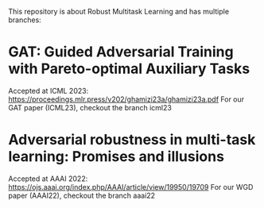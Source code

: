 This repository is about Robust Multitask Learning and has multiple branches:

# GAT: Guided Adversarial Training with Pareto-optimal Auxiliary Tasks
Accepted at ICML 2023: https://proceedings.mlr.press/v202/ghamizi23a/ghamizi23a.pdf
For our GAT paper (ICML23), checkout the branch icml23

# Adversarial robustness in multi-task learning: Promises and illusions
Accepted at AAAI 2022: https://ojs.aaai.org/index.php/AAAI/article/view/19950/19709
For our WGD paper (AAAI22), checkout the branch aaai22